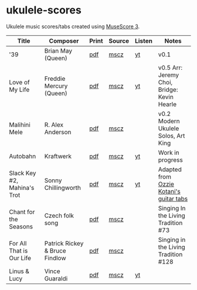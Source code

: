 # ukulele-scores

Ukulele music scores/tabs created using [MuseScore 3](https://musescore.org).

| Title | Composer | Print | Source | Listen | Notes |
| ----- | -------- | ----- | ------ | ------ | ----- |
| '39 | Brian May (Queen) | [pdf](pdf/queen_39.pdf) | [mscz](queen_39.mscz) | [yt](https://www.youtube.com/watch?v=62FZJT7JC60) | v0.1 |
| Love of My Life | Freddie Mercury (Queen) | [pdf](pdf/queen_love-of-my-life.pdf) | [mscz](queen_love-of-my-life.mscz) | [yt](https://www.youtube.com/watch?v=wRKz1-cnDCM) | v0.5 Arr: Jeremy Choi, Bridge: Kevin Hearle |
| Malihini Mele | R. Alex Anderson | [pdf](pdf/anderson-malihini-mele.pdf) | [mscz](anderson-malihini-mele.mscz) |  | v0.2 Modern Ukulele Solos, Art King |
| Autobahn | Kraftwerk | [pdf](pdf/kraftwerk-autobahn.pdf) | [mscz](kraftwerk-autobahn.mscz) | [yt](https://www.youtube.com/watch?v=hddaUYW2dko) | Work in progress |
| Slack Key #2, Mahina's Trot | Sonny Chillingworth | [pdf](pdf/chillingworth-slack-key-#2.pdf) | [mscz](chillingworth-slack-key-#2.mscz) | [yt](https://youtu.be/aumrfY4ppWI) | Adapted from [Ozzie Kotani's guitar tabs](https://ozziekotani.com/slack-key-tablature/) |
| Chant for the Seasons | Czech folk song | [pdf](pdf/chant-for-the-seasons.pdf) | [mscz](pdf/chant-for-the-seasons.pdf) | | Singing In the Living Tradition  #73 |
| For All That is Our Life | Patrick Rickey & Bruce Findlow | [pdf](For_All_That_Is_Our_Life.mscz) | [mscz](pdf/for-all-that-is-our-life.pdf) | | Singing in the Living Tradition #128 |
| Linus & Lucy | Vince Guaraldi | [pdf](pdf/linus-and-lucy-uke.pdf) | [mscz](Linus_and_Lucy-Uke.mscz) | [yt](https://youtu.be/Y88OOIEveM4) | |
